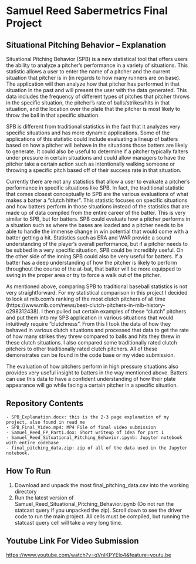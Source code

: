 # Samuel Reed Sabermetrics Final Project
                
## Situational Pitching Behavior – Explanation    ##         
<p>
Situational Pitching Behavior (SPB) is a new statistical tool that offers users the ability to analyze a pitcher’s performance in a variety of situations. This statistic allows a user to enter the name of a pitcher and the current situation that pitcher is in (in regards to how many runners are on base). The application will then analyze how that pitcher has performed in that situation in the past and will present the user with the data generated. This data includes the frequency of different types of pitches that pitcher throws in the specific situation, the pitcher’s rate of balls/strikes/hits in that situation, and the location over the plate that the pitcher is most likely to throw the ball in that specific situation.    
	</p>
	<p>
	SPB is different from traditional statistics in the fact that it analyzes very specific situations and has more dynamic applications. Some of the applications of this statistic could include evaluating a lineup of batters based on how a pitcher will behave in the situations those batters are likely to generate. It could also be useful to determine if a pitcher typically falters under pressure in certain situations and could allow managers to have the pitcher take a certain action such as intentionally walking someone or throwing a specific pitch based off of their success rate in that situation.       
	</p>
	<p>Currently there are not any statistics that allow a user to evaluate a pitcher’s performance in specific situations like SPB. In fact, the traditional statistic that comes closest conceptually to SPB are the various evaluations of what makes a batter a “clutch hitter”. This statistic focuses on specific situations and how batters perform in those situations instead of the statistics that are made up of data compiled from the entire career of the batter. This is very similar to SPB, but for batters. SPB could evaluate how a pitcher performs in a situation such as where the bases are loaded and a pitcher needs to be able to handle the immense change in win potential that would come with a batter getting a hit. Statistics such as ERA and WAR provide a sound understanding of the player’s overall performance, but if a pitcher needs to be subbed in a very specific situation, SPB could be incredibly useful. On the other side of the inning SPB could also be very useful for batters. If a batter has a deep understanding of how the pitcher is likely to perform throughout the course of the at-bat, that batter will be more equipped to swing in the proper area or try to force a walk out of the pitcher.  </p>    
	<p>
	As mentioned above, comparing SPB to traditional baseball statistics is not very straightforward. For my statistical comparison in this project I decided to look at mlb.com’s ranking of the most clutch pitchers of all time (https://www.mlb.com/news/best-clutch-pitchers-in-mlb-history-c298312438). I then pulled out certain examples of these “clutch” pitchers and put them into my SPB application in various situations that would intuitively require “clutchness”. From this I took the data of how they behaved in various clutch situations and processed that data to get the rate of how many strikes they threw compared to balls and hits they threw in these clutch situations. I also compared some traditionally rated clutch pitchers to other traditionally rated clutch pitchers. All of these demonstrates can be found in the code base or my video submission. 
	</p>
	<p>
	The evaluation of how pitchers perform in high pressure situations also provides very useful insight to batters in the way mentioned above. Batters can use this data to have a confident understanding of how their plate appearance will go while facing a certain pitcher in a specific situation. 
	</p>

## Repository Contents ##
	- SPB_Explanation.docx: this is the 2-3 page explanation of my project, also found in read me
	- SPB_Final_Video.mp4: MP4 File of final video submission
	- Samuel_Reed_FP_Part1.dox: Short writeup of idea for part 1
	- Samuel_Reed_Situational_Pitching_Behavior.ipynb: Jupyter notebook with entire codebase
	- final_pitching_data.zip: zip of all of the data used in the Jupyter notebook.


## How To Run ##    
  1) Download and unpack the most final_pitching_data.csv into the working directory
  2) Run the latest version of Samuel_Reed_Situational_Pitching_Behavior.ipynb (Do not run the statcast query if you unpacked the zip). Scroll down to see the driver code to run the main project. All cells must be compiled, but running the statcast query cell will take a very long time.
  

## Youtube Link For Video Submission #
 https://www.youtube.com/watch?v=qVnlKPYElo4&feature=youtu.be
